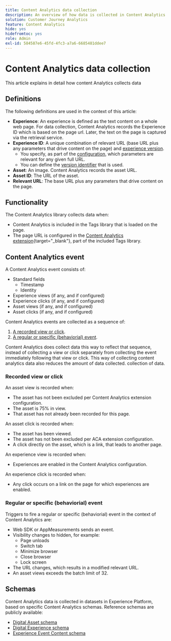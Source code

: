 ```yaml
---
title: Content Analytics data collection
description: An overview of how data is collected in Content Analytics
solution: Customer Journey Analytics
feature: Content Analytics
hide: yes
hidefromtoc: yes
role: Admin
exl-id: 584587e6-45fd-4fc3-a7a6-6685481ddee7
---
```

# Content Analytics data collection

This article explains in detail how content Analytics collects data


## Definitions

The following definitions are used in the context of this article:

* **Experience**: An experience is defined as the text content on a whole web page. For data collection, Content Analytics records the Experience ID which is based on the page url. Later, the text on the page is captured via the retrieval service.
* **Experience ID**: A unique combination of relevant URL (base URL plus any parameters that drive content on the page) and [experience version](manual.md#versioning).
  * You specify, as part of the [configuration](configuration.md), which parameters are relevant for any given full URL. 
  * You can define the [version identifier](manual.md#versioning) that is used.
* **Asset**: An image. Content Analytics records the asset URL.
* **Asset ID**: The URL of the asset.
* **Relevant URL**: The base URL plus any parameters that drive content on the page.


## Functionality

The Content Analytics library collects data when:

* Content Analytics is included in the Tags library that is loaded on the page.
* The page URL is configured in the [Content Analytics extension](https://experienceleague.adobe.com/en/docs/experience-platform/tags/extensions/client/content-analytics/overview){target="_blank"}, part of the included Tags library.


## Content Analytics event

A Content Analytics event consists of:

* Standard fields
  * Timestamp
  * Identity
* Experience views (if any, and if configured)
* Experience clicks (if any, and if configured)
* Asset views (if any, and if configured)
* Asset clicks (if any, and if configured)


Content Analytics events are collected as a sequence of:

1. [A recorded view or click](#recorded-view-or-click).
1. [A regular or specific (behaviorial) event](#regular-or-specific-behaviorial-event). 

Content Analytics does collect data this way to reflect that sequence, instead of collecting a view or click separately from collecting the event immediately following that view or click. This way of collecting content analytics data also reduces the amount of data collected. collection of data.

### Recorded view or click 

An asset view is recorded when:

* The asset has not been excluded per Content Analytics extension configuration.
* The asset is 75% in view.
* That asset has not already been recorded for this page.

An asset click is recorded when:

* The asset has been viewed. 
* The asset has not been excluded per ACA extension configuration.
* A click directly on the asset, which is a link, that leads to another page.

An experience view is recorded when:

* Experiences are enabled in the Content Analytics configuration.

An experience click is recorded when:

* Any click occurs on a link on the page for which experiences are enabled.


### Regular or specific (behaviorial) event

Triggers to fire a regular or specific (behaviorial) event in the context of Content Analytics are:

* Web SDK or AppMeasurements sends an event.
* Visibility changes to hidden, for example:
  * Page unloads
  * Switch tab
  * Minimize browser
  * Close browser
  * Lock screen
* The URL changes, which results in a modified relevant URL.
* An asset views exceeds the batch limit of 32.


## Schemas

Content Analytics data is collected in datasets in Experience Platform, based on specific Content Analytics schemas. Reference schemas are publicly available:

* [Digital Asset schema](https://github.com/adobe/xdm/blob/master/components/classes/digital-asset.schema.json)
* [Digital Experience schema](https://github.com/adobe/xdm/blob/master/components/classes/digital-experience.schema.json)
* [Experience Event Content schema](https://github.com/adobe/xdm/blob/master/components/fieldgroups/experience-event/experienceevent-content.schema.json)
